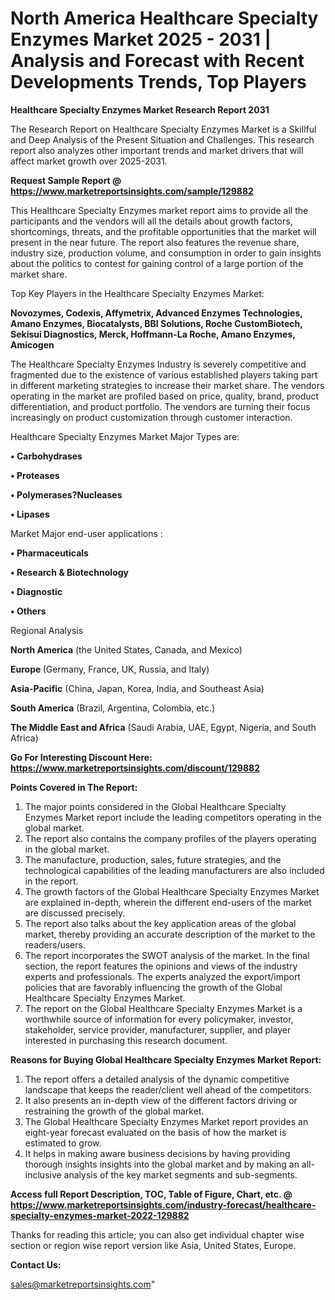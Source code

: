 # North America Healthcare Specialty Enzymes Market 2025 - 2031 | Analysis and Forecast with Recent Developments Trends, Top Players

<strong>Healthcare Specialty Enzymes Market Research Report 2031</strong>

The Research Report on Healthcare Specialty Enzymes Market is a Skillful and Deep Analysis of the Present Situation and Challenges. This research report also analyzes other important trends and market drivers that will affect market growth over 2025-2031.

<strong>Request Sample Report @ <a href=https://www.marketreportsinsights.com/sample/129882>https://www.marketreportsinsights.com/sample/129882</a></strong>

This Healthcare Specialty Enzymes market report aims to provide all the participants and the vendors will all the details about growth factors, shortcomings, threats, and the profitable opportunities that the market will present in the near future. The report also features the revenue share, industry size, production volume, and consumption in order to gain insights about the politics to contest for gaining control of a large portion of the market share.

Top Key Players in the Healthcare Specialty Enzymes Market:

<strong>Novozymes, Codexis, Affymetrix, Advanced Enzymes Technologies, Amano Enzymes, Biocatalysts, BBI Solutions, Roche CustomBiotech, Sekisui Diagnostics, Merck, Hoffmann-La Roche, Amano Enzymes, Amicogen</strong>

The Healthcare Specialty Enzymes Industry is severely competitive and fragmented due to the existence of various established players taking part in different marketing strategies to increase their market share. The vendors operating in the market are profiled based on price, quality, brand, product differentiation, and product portfolio. The vendors are turning their focus increasingly on product customization through customer interaction.

Healthcare Specialty Enzymes Market Major Types are:

<strong>• Carbohydrases

• Proteases

• Polymerases?Nucleases

• Lipases</strong>

Market Major end-user applications :

<strong>• Pharmaceuticals

• Research & Biotechnology

• Diagnostic

• Others</strong>

Regional Analysis

</u><strong><b>North America</b></strong> (the United States, Canada, and Mexico)

<strong><b>Europe </b></strong>(Germany, France, UK, Russia, and Italy)

<strong><b>Asia-Pacific</b></strong> (China, Japan, Korea, India, and Southeast Asia)

<strong><b>South America</b></strong> (Brazil, Argentina, Colombia, etc.)

<strong><b>The Middle East and Africa</b></strong> (Saudi Arabia, UAE, Egypt, Nigeria, and South Africa)

<strong>Go For Interesting Discount Here: <a href=https://www.marketreportsinsights.com/discount/129882>https://www.marketreportsinsights.com/discount/129882</a></strong>

<strong>Points Covered in The Report:</strong>
<ol>
  <li>The major points considered in the Global Healthcare Specialty Enzymes Market report include the leading competitors operating in the global market.</li>
  <li>The report also contains the company profiles of the players operating in the global market.</li>
  <li>The manufacture, production, sales, future strategies, and the technological capabilities of the leading manufacturers are also included in the report.</li>
  <li>The growth factors of the Global Healthcare Specialty Enzymes Market are explained in-depth, wherein the different end-users of the market are discussed precisely.</li>
  <li>The report also talks about the key application areas of the global market, thereby providing an accurate description of the market to the readers/users.</li>
  <li>The report incorporates the SWOT analysis of the market. In the final section, the report features the opinions and views of the industry experts and professionals. The experts analyzed the export/import policies that are favorably influencing the growth of the Global Healthcare Specialty Enzymes Market.</li>
  <li>The report on the Global Healthcare Specialty Enzymes Market is a worthwhile source of information for every policymaker, investor, stakeholder, service provider, manufacturer, supplier, and player interested in purchasing this research document.</li>
</ol>
<strong>Reasons for Buying Global Healthcare Specialty Enzymes Market Report:</strong>

<ol>
  <li>The report offers a detailed analysis of the dynamic competitive landscape that keeps the reader/client well ahead of the competitors.</li>
  <li>It also presents an in-depth view of the different factors driving or restraining the growth of the global market.</li>
  <li>The Global Healthcare Specialty Enzymes Market report provides an eight-year forecast evaluated on the basis of how the market is estimated to grow.</li>
  <li>It helps in making aware business decisions by having providing thorough insights insights into the global market and by making an all-inclusive analysis of the key market segments and sub-segments.</li>
</ol>
<strong>Access full Report Description, TOC, Table of Figure, Chart, etc. @ <a href=https://www.marketreportsinsights.com/industry-forecast/healthcare-specialty-enzymes-market-2022-129882>https://www.marketreportsinsights.com/industry-forecast/healthcare-specialty-enzymes-market-2022-129882</a></strong>


Thanks for reading this article; you can also get individual chapter wise section or region wise report version like Asia, United States, Europe.

<strong>Contact Us:</strong>

sales@marketreportsinsights.com"
